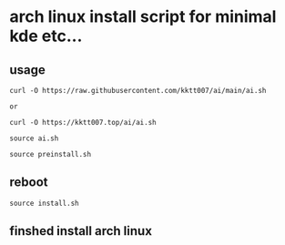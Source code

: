 # arch linux install script for minimal kde etc...

## usage

```
curl -O https://raw.githubusercontent.com/kktt007/ai/main/ai.sh

or

curl -O https://kktt007.top/ai/ai.sh

source ai.sh
```

```
source preinstall.sh
```

## reboot

```
source install.sh
```

## finshed install arch linux
